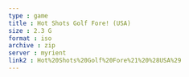 ```yaml
---
type : game
title : Hot Shots Golf Fore! (USA)
size : 2.3 G
format : iso
archive : zip
server : myrient
link2 : Hot%20Shots%20Golf%20Fore%21%20%28USA%29
---
```

